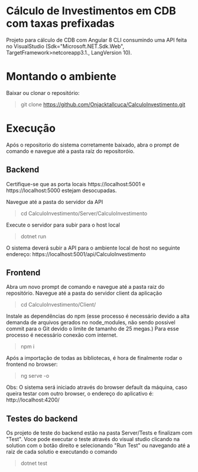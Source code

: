 
# Cálculo de Investimentos em CDB com taxas prefixadas

Projeto para cálculo de CDB com Angular 8 CLI consumindo uma API feita no VisualStudio (Sdk="Microsoft.NET.Sdk.Web", TargetFramework>netcoreapp3.1., LangVersion 10).

Montando o ambiente
=======
Baixar ou clonar o repositório:
>git clone https://github.com/Onjacktallcuca/CalculoInvestimento.git 

Execução
=======
Após o repositorio do sistema corretamente baixado, abra o prompt de comando e navegue até a pasta raíz do repositoróio.

Backend
-----------
Certifique-se que as porta locais https://localhost:5001 e https://localhost:5000 estejam desocupadas.

Navegue até a pasta do servidor da API

>cd CalculoInvestimento/Server/CalculoInvestimento

Execute o servidor para subir para o host local
>dotnet run

O sistema deverá subir a API para o ambiente local de host no seguinte endereço: https://localhost:5001/api/CalculoInvestimento


Frontend
-----------
Abra um novo prompt de comando e navegue até a pasta raiz do repositório.
Navegue até a pasta do servidor client da aplicação
>cd CalculoInvestimento/Client/ 

Instale as dependências do npm (esse processo é necessário devido a alta demanda de arquivos gerados no node_modules, não sendo possivel commit para o Git devido o limite de tamanho de 25 megas.) 
Para esse processo é necessário conexão com internet.
>npm i

Após a importação de todas as bibliotecas, é hora de finalmente rodar o frontend no browser:
>ng serve -o

Obs: O sistema será iniciado através do browser default da máquina, caso queira testar com outro browser, o endereço do aplicativo é: http://localhost:4200/


Testes do backend
-----------
Os projeto de teste do backend estão na pasta Server/Tests e finalizam com "Test". 
Voce pode executar o teste através do visual studio clicando na solution com o botão direito e selecionando "Run Test" ou navegando até a raiz de cada solutio e executando o comando 
>dotnet test 



